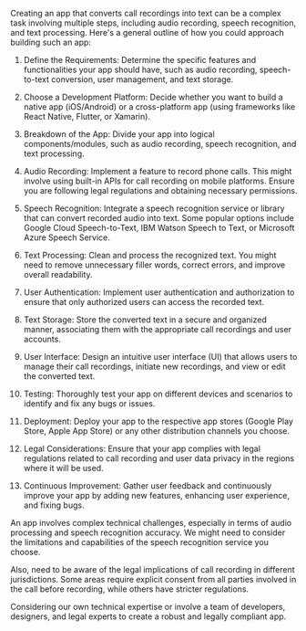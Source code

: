 Creating an app that converts call recordings into text can be a complex task involving multiple steps, including audio recording, speech recognition, and text processing. Here's a general outline of how you could approach building such an app:

1. Define the Requirements:
Determine the specific features and functionalities your app should have, such as audio recording, speech-to-text conversion, user management, and text storage.

2. Choose a Development Platform:
Decide whether you want to build a native app (iOS/Android) or a cross-platform app (using frameworks like React Native, Flutter, or Xamarin).

3. Breakdown of the App:
Divide your app into logical components/modules, such as audio recording, speech recognition, and text processing.

4. Audio Recording:
Implement a feature to record phone calls. This might involve using built-in APIs for call recording on mobile platforms. Ensure you are following legal regulations and obtaining necessary permissions.

5. Speech Recognition:
Integrate a speech recognition service or library that can convert recorded audio into text. Some popular options include Google Cloud Speech-to-Text, IBM Watson Speech to Text, or Microsoft Azure Speech Service.

6. Text Processing:
Clean and process the recognized text. You might need to remove unnecessary filler words, correct errors, and improve overall readability.

7. User Authentication:
Implement user authentication and authorization to ensure that only authorized users can access the recorded text.

8. Text Storage:
Store the converted text in a secure and organized manner, associating them with the appropriate call recordings and user accounts.

9. User Interface:
Design an intuitive user interface (UI) that allows users to manage their call recordings, initiate new recordings, and view or edit the converted text.

10. Testing:
Thoroughly test your app on different devices and scenarios to identify and fix any bugs or issues.

11. Deployment:
Deploy your app to the respective app stores (Google Play Store, Apple App Store) or any other distribution channels you choose.

12. Legal Considerations:
Ensure that your app complies with legal regulations related to call recording and user data privacy in the regions where it will be used.

13. Continuous Improvement:
Gather user feedback and continuously improve your app by adding new features, enhancing user experience, and fixing bugs.

An app  involves complex technical challenges, especially in terms of audio processing and speech recognition accuracy. We might need to consider the limitations and capabilities of the speech recognition service you choose.

Also, need to be aware of the legal implications of call recording in different jurisdictions. Some areas require explicit consent from all parties involved in the call before recording, while others have stricter regulations.

Considering our own technical expertise or involve a team of developers, designers, and legal experts to create a robust and legally compliant app.